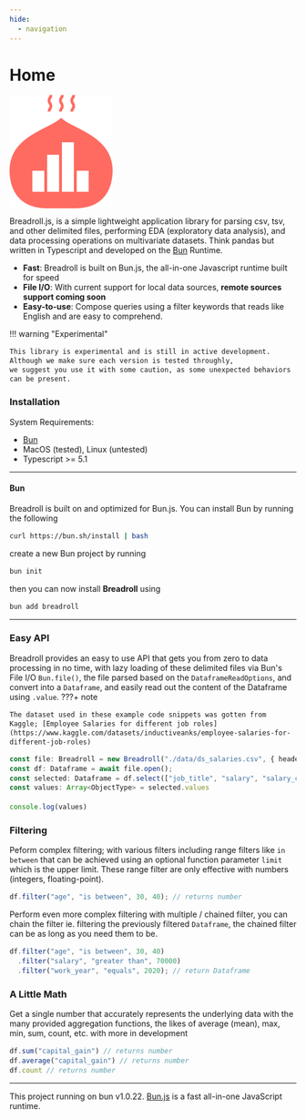```yaml
---
hide:
  - navigation
---
```


# Home

<div>
  <img align="center" src="./assets/png/breadroll_brand.png" />
</div>

Breadroll.js, is a simple lightweight application library for parsing csv, tsv, and other delimited files, performing EDA (exploratory data analysis), and data processing operations on multivariate datasets. Think pandas but written in Typescript and developed on the [Bun](https://bun.sh) Runtime.

- **Fast**: Breadroll is built on Bun.js, the all-in-one Javascript runtime built for speed
- **File I/O**: With current support for local data sources, **remote sources support coming soon**
- **Easy-to-use**: Compose queries using a filter keywords that reads like English and are easy to comprehend.


!!! warning "Experimental"

    This library is experimental and is still in active development. Although we make sure each version is tested throughly,
    we suggest you use it with some caution, as some unexpected behaviors can be present.

### **Installation**

System Requirements:

- [Bun](https://bun.sh)
- MacOS (tested), Linux (untested)
- Typescript >= 5.1

---

#### Bun
Breadroll is built on and optimized for Bun.js. You can install Bun by running the following
```bash
curl https://bun.sh/install | bash
```
create a new Bun project by running
```bash
bun init
```
then you can now install **Breadroll** using
```bash
bun add breadroll
```
---

### **Easy API**
Breadroll provides an easy to use API that gets you from zero to data processing in no time, with lazy loading of these delimited files via Bun's File I/O `Bun.file()`, the file parsed based on the `DataframeReadOptions`, and convert into a `Dataframe`, and easily read out the content of the Dataframe using `.value`.
???+ note

    The dataset used in these example code snippets was gotten from Kaggle; [Employee Salaries for different job roles](https://www.kaggle.com/datasets/inductiveanks/employee-salaries-for-different-job-roles)
```typescript
const file: Breadroll = new Breadroll("./data/ds_salaries.csv", { header: true, delimiter: "," });
const df: Dataframe = await file.open();
const selected: Dataframe = df.select(["job_title", "salary", "salary_currency", "salary_in_usd"]);
const values: Array<ObjectType> = selected.values

console.log(values)
```

### **Filtering**
Peform complex filtering; with various filters including range filters like `in between` that can be achieved using an optional function parameter `limit` which is the upper limit. These range filter are only effective with numbers (integers, floating-point).
```typescript
df.filter("age", "is between", 30, 40); // returns number
```
Perform even more complex filtering with multiple / chained filter, you can chain the filter ie. filtering the previously filtered `Dataframe`, the chained filter can be as long as you need them to be.
```typescript
df.filter("age", "is between", 30, 40)
  .filter("salary", "greater than", 70000)
  .filter("work_year", "equals", 2020); // return Dataframe
```

### **A Little Math**
Get a single number that accurately represents the underlying data with the many provided aggregation functions, the likes of average (mean), max, min, sum, count, etc. with more in development
```typescript
df.sum("capital_gain") // returns number
df.average("capital_gain") // returns number
df.count // returns number
```

---
This project running on bun v1.0.22. [Bun.js](https://bun.sh) is a fast all-in-one JavaScript runtime.